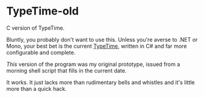 TypeTime-old
============

C version of TypeTime.

Bluntly, you probably don't want to use this.  Unless you're averse to .NET or Mono, your best bet is the current [TypeTime](https://github.com/jcolag/TypeTime), written in C# and far more configurable and complete.

_This_ version of the program was my original prototype, issued from a morning shell script that fills in the current date.

It works.  It just lacks more than rudimentary bells and whistles and it's little more than a quick hack.

